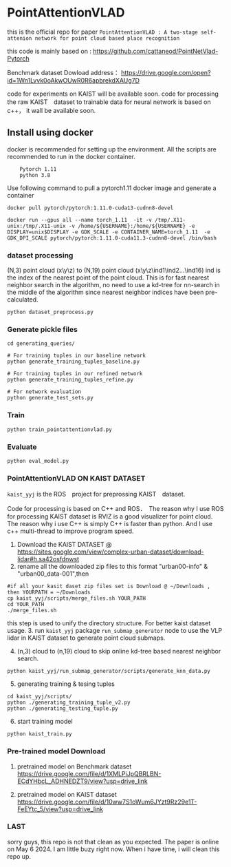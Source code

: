 # PointAttentionVLAD 

this is the official repo for paper `PointAttentionVLAD : A two-stage self-attenion network for point cloud based place recognition`

this code is mainly based on : https://github.com/cattaneod/PointNetVlad-Pytorch

Benchmark dataset Dowload address： https://drive.google.com/open?id=1Wn1Lvvk0oAkwOUwR0R6apbrekdXAUg7D

code for experiments on KAIST will be available soon. code for processing the raw KAIST　dataset to trainable data for neural network is based on c++， it wall be available soon.

## Install using docker 
docker is recommended for setting up the environment. All the scripts are recommended to run in the docker container.
```
    Pytorch 1.11 
    python 3.8 
```
Use following command to pull a pytorch1.11 docker image and generate a container 
```
docker pull pytorch/pytorch:1.11.0-cuda13-cudnn8-devel

docker run --gpus all --name torch_1.11  -it -v /tmp/.X11-unix:/tmp/.X11-unix -v /home/${USERNAME}:/home/${USERNAME} -e DISPLAY=unix$DISPLAY -e GDK_SCALE -e CONTAINER_NAME=torch_1.11  -e GDK_DPI_SCALE pytorch/pytorch:1.11.0-cuda11.3-cudnn8-devel /bin/bash
```

### dataset processing  
(N,3) point cloud (x\y\z)  to (N,19) point cloud (x\y\z\ind1\ind2\...\ind16) ind is the index of the nearest point of the point cloud.
This is for fast nearest neighbor search in the algorithm, no need to use a kd-tree for nn-search in the middle of the algorithm since nearest neighbor indices have been pre-calculated.
```
python dataset_preprocess.py
```


### Generate pickle files
```
cd generating_queries/

# For training tuples in our baseline network
python generate_training_tuples_baseline.py

# For training tuples in our refined network
python generate_training_tuples_refine.py

# For network evaluation
python generate_test_sets.py
```

### Train
```
python train_pointattentionvlad.py
```

### Evaluate
```
python eval_model.py
```

### PointAttentionVLAD ON KAIST DATASET
`kaist_yyj` is the ROS　project for preprossing KAIST　dataset.

Code for processing is based on C++ and ROS．　The reason why I use ROS for processing KAIST dataset is RVIZ is a good visualizer for point cloud. The reason why i use C++ is simply C++ is faster than python. And I use c++ multi-thread to improve program speed.

1. Download the KAIST DATASET @ https://sites.google.com/view/complex-urban-dataset/download-lidar#h.sa42osfdnwst
2. rename all the downloaded zip files to this format "urban00-info" & "urban00_data-001",then 
```
#if all your kasit daset zip files set is Download @ ~/Downloads , then YOURPATH = ~/Downloads
cp kaist_yyj/scripts/merge_files.sh YOUR_PATH 
cd YOUR_PATH 
./merge_files.sh
```
this step is used to unify the directory structure. For better kaist dataset usage.
3. run `kaist_yyj` package `run_submap_generator` node to use the VLP lidar in KAIST dataset to generate point cloud submaps.

4. (n,3) cloud to (n,19) cloud to skip online kd-tree based nearest neighbor search.
```
python kaist_yyj/run_submap_generator/scripts/generate_knn_data.py
```

5.  generating training & tesing tuples 
```
cd kaist_yyj/scripts/
python ./generating_training_tuple_v2.py
python ./generating_testing_tuple.py
```

6. start training model
```
python kaist_train.py 
```



### Pre-trained model Download 
1. pretrained model on Benchmark dataset 
https://drive.google.com/file/d/1XMLPiJpQBRLBN-ECdYHbcL_ADHNEDZT9/view?usp=drive_link

2. pretrained model on KAIST dataset 
https://drive.google.com/file/d/10ww7S1oWum6JYzt9Rz29e1T-FeEYtc_5/view?usp=drive_link

### LAST 
sorry guys, this repo is not that clean as you expected. The paper is online on May 6 2024. I am little buzy right now.
When i have time, i will clean this repo up.

